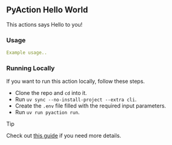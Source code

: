 ## PyAction Hello World

This actions says Hello to you!

### Usage

```yml
Example usage..
```

### Running Locally
If you want to run this action locally, follow these steps.

* Clone the repo and `cd` into it.
* Run `uv sync --no-install-project --extra cli`.
* Create the `.env` file filled with the required input parameters.
* Run `uv run pyaction run`.

> [!TIP]
> Check out [this guide](https://pyaction.imsadra.me/docs/concepts/local-running) if you need more details.
